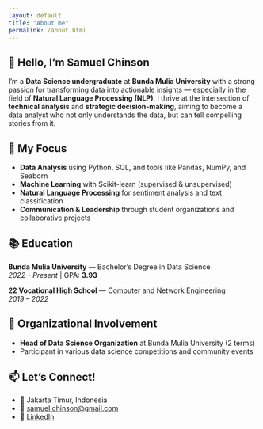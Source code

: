 ```yaml
---
layout: default
title: "About me"
permalink: /about.html
---
```


## 👋 Hello, I’m Samuel Chinson

I’m a **Data Science undergraduate** at **Bunda Mulia University** with a strong passion for transforming data into actionable insights — especially in the field of **Natural Language Processing (NLP)**. I thrive at the intersection of **technical analysis** and **strategic decision-making**, aiming to become a data analyst who not only understands the data, but can tell compelling stories from it.

## 🎯 My Focus

- **Data Analysis** using Python, SQL, and tools like Pandas, NumPy, and Seaborn
- **Machine Learning** with Scikit-learn (supervised & unsupervised)
- **Natural Language Processing** for sentiment analysis and text classification
- **Communication & Leadership** through student organizations and collaborative projects

## 📚 Education

**Bunda Mulia University** — Bachelor’s Degree in Data Science  
*2022 – Present* | GPA: **3.93**

**22 Vocational High School** — Computer and Network Engineering  
*2019 – 2022*

## 🧠 Organizational Involvement

- **Head of Data Science Organization** at Bunda Mulia University (2 terms)
- Participant in various data science competitions and community events

## 📫 Let’s Connect!

- 📍 Jakarta Timur, Indonesia
- 📧 [samuel.chinson@gmail.com](mailto:samuel.chinson@gmail.com)
- 💼 [LinkedIn](https://www.linkedin.com/in/samuelchinson/)
